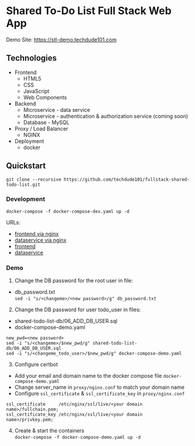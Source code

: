 # Shared To-Do List Full Stack Web App

Demo Site: https://stl-demo.techdude101.com

## Technologies
- Frontend 
  - HTML5
  - CSS
  - JavaScript
  - Web Components
- Backend
  - Microservice - data service
  - Microservice - authentication & authorization service (coming soon)
  - Database - MySQL
- Proxy / Load Balancer
  - NGINX
- Deployment
  - docker


## Quickstart
`git clone --recursive https://github.com/techdude101/fullstack-shared-todo-list.git`  

### Development
`docker-compose -f docker-compose-dev.yaml up -d`  

URLs:  
- [frontend via nginx](http://localhost)  
- [dataservice via nginx](http://localhost/api/)  
- [frontend](http://localhost:8000)  
- [dataservice](http://localhost:8080)  

### Demo
1. Change the DB password for the root user in file:
  - db_password.txt  
  `sed -i "s/<changeme>/<new password>/g" db_password.txt`
2. Change the DB password for user todo_user in files:  
  - shared-todo-list-db/06_ADD_DB_USER.sql  
  - docker-compose-demo.yaml  
  ```
  new_pwd=<new password>
  sed -i "s/<changeme>/$new_pwd/g" shared-todo-list-db/06_ADD_DB_USER.sql
  sed -i "s/<changeme_todo_user>/$new_pwd/g" docker-compose-demo.yaml
  ```
3. Configure certbot
  - Add your email and domain name to the docker compose file `docker-compose-demo.yaml`
  - Change server_name in `proxy/nginx.conf` to match your domain name
  - Configure `ssl_certificate` & `ssl_certificate_key` in `proxy/nginx.conf`

  ```
  ssl_certificate     /etc/nginx/ssl/live/<your domain name>/fullchain.pem;
  ssl_certificate_key /etc/nginx/ssl/live/<your domain name>/privkey.pem;
  ```
4. Create & start the containers  
`docker-compose -f docker-compose-demo.yaml up -d`  